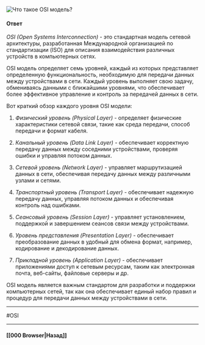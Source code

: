 ![Что такое OSI модель?](https://youtu.be/-mWa7erZu64?t=461)

#### Ответ

*OSI (Open Systems Interconnection)* - это стандартная модель сетевой архитектуры, разработанная Международной организацией по стандартизации (ISO) для описания взаимодействия различных устройств в компьютерных сетях.

OSI модель определяет семь уровней, каждый из которых представляет определенную функциональность, необходимую для передачи данных между устройствами в сети. Каждый уровень выполняет свою задачу, обмениваясь данными с ближайшими уровнями, что обеспечивает более эффективное управление и контроль за передачей данных в сети.

Вот краткий обзор каждого уровня OSI модели:

1. *Физический уровень (Physical Layer)* - определяет физические характеристики сетевой связи, такие как среда передачи, способ передачи и формат кабеля.
    
2. *Канальный уровень (Data Link Layer)* - обеспечивает корректную передачу данных между соседними устройствами, проверяя ошибки и управляя потоком данных.
    
3. *Сетевой уровень (Network Layer)* - управляет маршрутизацией данных в сети, обеспечивая передачу данных между различными узлами и сетями.
    
4. *Транспортный уровень (Transport Layer)* - обеспечивает надежную передачу данных, управляя потоком данных и обеспечивая контроль над ошибками.
    
5. *Сеансовый уровень (Session Layer)* - управляет установлением, поддержкой и завершением сеансов связи между устройствами.
    
6. *Уровень представления (Presentation Layer)* - обеспечивает преобразование данных в удобный для обмена формат, например, кодирование и декодирование данных.
    
7. *Прикладной уровень (Application Layer)* - обеспечивает приложениями доступ к сетевым ресурсам, таким как электронная почта, веб-сайты, файловые серверы и др.
    

OSI модель является важным стандартом для разработки и поддержки компьютерных сетей, так как она обеспечивает единый набор правил и процедур для передачи данных между устройствами в сети.

___
#OSI

___

#### [[000 Browser|Назад]]